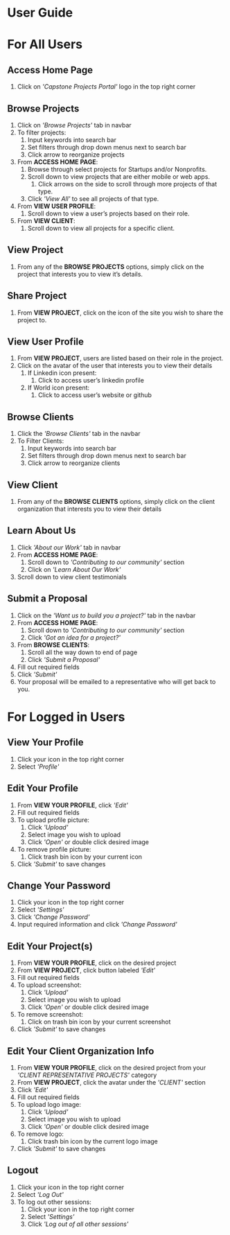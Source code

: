 # User Guide

# For All Users

## Access Home Page

1. Click on _'Capstone Projects Portal'_ logo in the top right corner

## Browse Projects

1. Click on _'Browse Projects'_ tab in navbar
1. To filter projects:
   1. Input keywords into search bar
   1. Set filters through drop down menus next to search bar
   1. Click arrow to reorganize projects
1. From **ACCESS HOME PAGE**:
   1. Browse through select projects for Startups and/or Nonprofits.
   1. Scroll down to view projects that are either mobile or web apps.
      1. Click arrows on the side to scroll through more projects of that type.
   1. Click _'View All'_ to see all projects of that type.
1. From **VIEW USER PROFILE**:
   1. Scroll down to view a user’s projects based on their role.
1. From **VIEW CLIENT**:
   1. Scroll down to view all projects for a specific client.

## View Project

1. From any of the **BROWSE PROJECTS** options, simply click on the project that interests you to view it’s details.

## Share Project

1. From **VIEW PROJECT**, click on the icon of the site you wish to share the project to.

## View User Profile

1. From **VIEW PROJECT**, users are listed based on their role in the project.
1. Click on the avatar of the user that interests you to view their details
   1. If Linkedin icon present:
      1. Click to access user’s linkedin profile
   1. If World icon present:
      1. Click to access user’s website or github

## Browse Clients

1. Click the _'Browse Clients'_ tab in the navbar
1. To Filter Clients:
   1. Input keywords into search bar
   1. Set filters through drop down menus next to search bar
   1. Click arrow to reorganize clients

## View Client

1. From any of the **BROWSE CLIENTS** options, simply click on the client organization that interests you to view their details

## Learn About Us

1. Click _'About our Work'_ tab in navbar
1. From **ACCESS HOME PAGE**:
   1. Scroll down to _'Contributing to our community'_ section
   1. Click on _'Learn About Our Work'_
1. Scroll down to view client testimonials

## Submit a Proposal

1. Click on the _'Want us to build you a project?'_ tab in the navbar
1. From **ACCESS HOME PAGE**:
   1. Scroll down to _'Contributing to our community'_ section
   1. Click _'Got an idea for a project?'_
1. From **BROWSE CLIENTS**:
   1. Scroll all the way down to end of page
   1. Click _'Submit a Proposal'_
1. Fill out required fields
1. Click _'Submit'_
1. Your proposal will be emailed to a representative who will get back to you.

# For Logged in Users

## View Your Profile

1. Click your icon in the top right corner
1. Select _'Profile'_

## Edit Your Profile

1. From **VIEW YOUR PROFILE**, click _'Edit'_
1. Fill out required fields
1. To upload profile picture:
   1. Click _'Upload'_
   1. Select image you wish to upload
   1. Click _'Open'_ or double click desired image
1. To remove profile picture:
   1. Click trash bin icon by your current icon
1. Click _'Submit'_ to save changes

## Change Your Password

1. Click your icon in the top right corner
1. Select _'Settings'_
1. Click _'Change Password'_
1. Input required information and click _'Change Password'_

## Edit Your Project(s)

1. From **VIEW YOUR PROFILE**, click on the desired project
1. From **VIEW PROJECT**, click button labeled _'Edit'_
1. Fill out required fields
1. To upload screenshot:
   1. Click _'Upload'_
   1. Select image you wish to upload
   1. Click _'Open'_ or double click desired image
1. To remove screenshot:
   1. Click on trash bin icon by your current screenshot
1. Click _'Submit'_ to save changes

## Edit Your Client Organization Info

1. From **VIEW YOUR PROFILE**, click on the desired project from your _'CLIENT REPRESENTATIVE PROJECTS'_ category
1. From **VIEW PROJECT**, click the avatar under the _'CLIENT'_ section
1. Click _'Edit'_
1. Fill out required fields
1. To upload logo image:
   1. Click _'Upload'_
   1. Select image you wish to upload
   1. Click _'Open'_ or double click desired image
1. To remove logo:
   1. Click trash bin icon by the current logo image
1. Click _'Submit'_ to save changes

## Logout

1. Click your icon in the top right corner
1. Select _'Log Out'_
1. To log out other sessions:
   1. Click your icon in the top right corner
   1. Select _'Settings'_
   1. Click _'Log out of all other sessions'_
